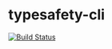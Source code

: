 # typesafety-cli

[![Build Status](https://travis-ci.org/hhpack/typesafety-cli.svg?branch=master)](https://travis-ci.org/hhpack/typesafety-cli)